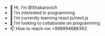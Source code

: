 - 👋 Hi, I’m @Shakarovich
- 👀 I’m interested in programming
- 🌱 I’m currently learning react.js/next.js
- 💞️ I’m looking to collaborate on programming
- 📫 How to reach me +998994688362

<!---
Shakarovich/Shakarovich is a ✨ special ✨ repository because its `README.md` (this file) appears on your GitHub profile.
You can click the Preview link to take a look at your changes.
--->
